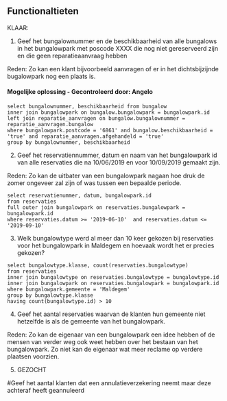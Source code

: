 ## Functionaltieten

KLAAR:

1. Geef het bungalownummer en de beschikbaarheid van alle bungalows in het bungalowpark met
poscode XXXX die nog niet gereserveerd zijn en die geen reparatieaanvraag hebben

Reden: Zo kan een klant bijvoorbeeld aanvragen of er in het dichtsbijzijnde bugalowpark nog een plaats is.

#### Mogelijke oplossing - Gecontroleerd door: Angelo

```
select bungalownummer, beschikbaarheid from bungalow
inner join bungalowpark on bungalow.bungalowpark = bungalowpark.id
left join reparatie_aanvragen on bungalow.bungalownummer = reparatie_aanvragen.bungalow
where bungalowpark.postcode = '6861' and bungalow.beschikbaarheid = 'true' and reparatie_aanvragen.afgehandeld = 'true'
group by bungalownummer, beschikbaarheid
```

2. Geef het reservatiennummer, datum en naam van het bungalowpark id van alle reservaties die na 10/06/2019 en voor 10/09/2019 gemaakt zijn.

Reden: Zo kan de uitbater van een bungalowpark nagaan hoe druk de zomer ongeveer zal zijn of was tussen een bepaalde periode.

```
select reservatienummer, datum, bungalowpark.id
from reservaties 
full outer join bungalowpark on reservaties.bungalowpark = bungalowpark.id
where reservaties.datum >= '2019-06-10'  and reservaties.datum <= '2019-09-10' 
```

3. Welk bungalowtype werd al meer dan 10 keer gekozen bij reservaties voor het bungalowpark in Maldegem 
en hoevaak wordt het er precies gekozen?
```
select bungalowtype.klasse, count(reservaties.bungalowtype)
from reservaties 
inner join bungalowtype on reservaties.bungalowtype = bungalowtype.id
inner join bungalowpark on reservaties.bungalowpark = bungalowpark.id
where bungalowpark.gemeente = 'Maldegem'
group by bungalowtype.klasse
having count(bungalowtype.id) > 10
```



4. Geef het aantal reservaties waarvan de klanten hun gemeente niet hetzelfde is als de gemeente van het bungalowpark.


Reden: Zo kan de eigenaar van een bungalowpark een idee hebben of de mensen van verder weg ook weet hebben over het bestaan van het bungalowpark. Zo niet kan de eigenaar wat meer reclame op verdere plaatsen voorzien.





5. GEZOCHT


#Geef het aantal klanten dat een annulatieverzekering neemt maar deze achteraf heeft geannuleerd
